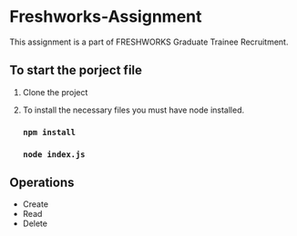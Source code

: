 # Freshworks-Assignment
  This assignment is a part of FRESHWORKS Graduate Trainee Recruitment.
  
## To start the porject file
  1. Clone the project 
  2. To install the necessary files you must have node installed.
      
      ### `npm install`
      ### `node index.js`

## Operations
 - Create
 - Read
 - Delete

